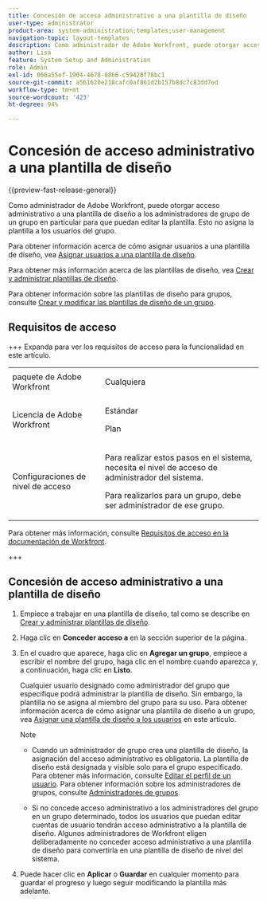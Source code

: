 ```yaml
---
title: Concesión de acceso administrativo a una plantilla de diseño
user-type: administrator
product-area: system-administration;templates;user-management
navigation-topic: layout-templates
description: Como administrador de Adobe Workfront, puede otorgar acceso administrativo a una plantilla de diseño a los administradores de grupo de un grupo en particular para que puedan editar la plantilla. Esto no asigna la plantilla a los usuarios del grupo.
author: Lisa
feature: System Setup and Administration
role: Admin
exl-id: 066a55ef-1904-4678-8866-c59428f78bc1
source-git-commit: a561620e218cafc0af861d2b157b8dc7c83dd7ed
workflow-type: tm+mt
source-wordcount: '423'
ht-degree: 94%

---
```


# Concesión de acceso administrativo a una plantilla de diseño

{{preview-fast-release-general}}

Como administrador de Adobe Workfront, puede otorgar acceso administrativo a una plantilla de diseño a los administradores de grupo de un grupo en particular para que puedan editar la plantilla. Esto no asigna la plantilla a los usuarios del grupo.

Para obtener información acerca de cómo asignar usuarios a una plantilla de diseño, vea [Asignar usuarios a una plantilla de diseño](../../../administration-and-setup/customize-workfront/use-layout-templates/assign-users-to-layout-template.md).

Para obtener más información acerca de las plantillas de diseño, vea [Crear y administrar plantillas de diseño](../../../administration-and-setup/customize-workfront/use-layout-templates/create-and-manage-layout-templates.md).

Para obtener información sobre las plantillas de diseño para grupos, consulte [Crear y modificar las plantillas de diseño de un grupo](../../../administration-and-setup/manage-groups/work-with-group-objects/create-and-modify-a-groups-layout-templates.md).

## Requisitos de acceso

+++ Expanda para ver los requisitos de acceso para la funcionalidad en este artículo.

<table style="table-layout:auto"> 
 <col> 
 <col> 
 <tbody> 
  <tr> 
   <td>paquete de Adobe Workfront</td> 
   <td><p>Cualquiera</p></td> 
  </tr> 
  <tr> 
   <td>Licencia de Adobe Workfront</td> 
   <td><p>Estándar</p>
       <p>Plan</p></td>
  </tr> 
  </tr> 
  <tr> 
   <td>Configuraciones de nivel de acceso</td> 
   <td> <p>Para realizar estos pasos en el sistema, necesita el nivel de acceso de administrador del sistema.</p>
        <p>Para realizarlos para un grupo, debe ser administrador de ese grupo.</p> </td> 
  </tr> 
 </tbody> 
</table>

Para obtener más información, consulte [Requisitos de acceso en la documentación de Workfront](/help/quicksilver/administration-and-setup/add-users/access-levels-and-object-permissions/access-level-requirements-in-documentation.md).

+++

## Concesión de acceso administrativo a una plantilla de diseño

1. Empiece a trabajar en una plantilla de diseño, tal como se describe en [Crear y administrar plantillas de diseño](../../../administration-and-setup/customize-workfront/use-layout-templates/create-and-manage-layout-templates.md).
1. Haga clic en **Conceder acceso a** en la sección superior de la página.
1. En el cuadro que aparece, haga clic en **Agregar un grupo**, empiece a escribir el nombre del grupo, haga clic en el nombre cuando aparezca y, a continuación, haga clic en **Listo**.

   Cualquier usuario designado como administrador del grupo que especifique podrá administrar la plantilla de diseño. Sin embargo, la plantilla no se asigna al miembro del grupo para su uso. Para obtener información acerca de cómo asignar una plantilla de diseño a un grupo, vea [Asignar una plantilla de diseño a los usuarios](../../../administration-and-setup/customize-workfront/use-layout-templates/assign-users-to-layout-template.md#assign) en este artículo.

   >[!NOTE]
   >
   >* Cuando un administrador de grupo crea una plantilla de diseño, la asignación del acceso administrativo es obligatoria. La plantilla de diseño está designada y visible solo para el grupo especificado. Para obtener más información, consulte [Editar el perfil de un usuario](../../../administration-and-setup/add-users/create-and-manage-users/edit-a-users-profile.md). Para obtener información sobre los administradores de grupos, consulte [Administradores de grupos](../../../administration-and-setup/manage-groups/group-roles/group-administrators.md).
   >   
   >* Si no concede acceso administrativo a los administradores del grupo en un grupo determinado, todos los usuarios que puedan editar cuentas de usuario tendrán acceso administrativo a la plantilla de diseño. Algunos administradores de Workfront eligen deliberadamente no conceder acceso administrativo a una plantilla de diseño para convertirla en una plantilla de diseño de nivel del sistema.

1. Puede hacer clic en <span class="preview">**Aplicar**</span> o **Guardar** en cualquier momento para guardar el progreso y luego seguir modificando la plantilla más adelante.
